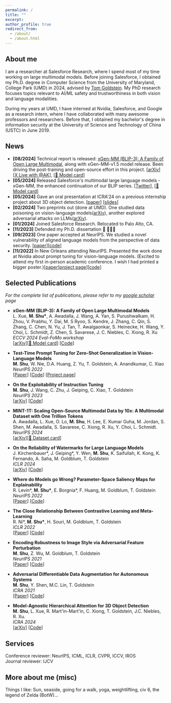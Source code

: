 ```yaml
---
permalink: /
title: ""
excerpt:
author_profile: true
redirect_from: 
  - /about/
  - /about.html
---
```


## About me     
   I am a researcher at Salesforce Research, where I spend most of my time working on large multimodal models. Before joining Salesforce, I obtained my Ph.D. degree in Computer Science from the University of Maryland, College Park (UMD) in 2024, advised by [Tom Goldstein](https://www.cs.umd.edu/~tomg/). My PhD research focuses topics relevant to AI/ML safety and trustworthiness in both vision and language modalities.     

   During my years at UMD, I have interned at Nvidia, Salesforce, and Google as a research intern, where I have collaborated with many awesome professors and researchers. Before that, I obtained my bachelor's degree in information security at the University of Science and Technology of China (USTC) in June 2019.      
  


## News
* **[08/2024]** Technical report is released: [xGen-MM (BLIP-3): A Family of Open Large Multimodal](https://arxiv.org/pdf/2408.08872), along with xGen-MM-v1.5 model release. Been driving the post-training and open-source effort in this project. [\[<u>arXiv</u>\]](https://arxiv.org/pdf/2408.08872) [\[<u>X Live with @AK</u>\]](https://x.com/_akhaliq/status/1825738604435419497), [\[<u>🤗 Model card</u>\]](https://huggingface.co/Salesforce/xgen-mm-phi3-mini-instruct-interleave-r-v1.5)
* **[05/2024]** Released Salesforce's multimodal large language models - xGen-MM, the enhanced continuation of our BLIP series. [\[<u>Twitter</u>\]](https://x.com/ManliShu/status/1789151298258108580), [\[<u>🤗 Model card</u>\]](https://huggingface.co/Salesforce/xgen-mm-phi3-mini-instruct-r-v1)
* **[05/2024]** Gave an oral presentation at ICRA'24 on a previous internship project about 3D object detection. [\[<u>paper</u>\]](https://arxiv.org/pdf/2301.02650) [\[<u>slides</u>\]](https://azshue.github.io/files/icra-2024-presentation-pdf.pdf)
* **[02/2024]** Two preprints out (done at UMD). One studied data poisoning on vision-language models([arXiv](https://arxiv.org/pdf/2402.06659)), another explored adversarial attacks on LLMs([arXiv](https://arxiv.org/pdf/2402.14020)).
* **[01/2024]** Joined Salesforce Research. Relocated to Palo Alto, CA. 
* **[11/2023]** Defended my Ph.D. dissertation 💐 👩🏻‍🎓
* **[09/2023]** One paper accepted at NeurIPS. We studied a novel vulnerability of aligned language models from the perspective of data security. [\[<u>paper</u>\]](https://proceedings.neurips.cc/paper_files/paper/2023/file/c2a8060fd22744b38177d9e428a052e0-Paper-Conference.pdf)[\[<u>code</u>\]](https://github.com/azshue/AutoPoison)
* **[11/2022]** In New Orleans attending NeurIPS. Presented the work done at Nvidia about prompt tuning for vision-language models. (Excited to attend my first in-person academic conference. I wish I had printed a bigger poster.)[\[<u>paper</u>\]](https://arxiv.org/pdf/2209.07511)[<u>project page</u>\]](https://azshue.github.io/TPT/)[\[<u>code</u>\]](https://github.com/azshue/TPT)


## Selected Publications

  *For the complete list of publications, please refer to my [google scholar](https://scholar.google.com/citations?user=WPYkxjgAAAAJ&hl=en) page*

  * **xGen-MM (BLIP-3): A Family of Open Large Multimodal Models**    
    L. Xue, **M. Shu\***, A. Awadalla, J. Wang, A. Yan, S. Purushwalkam, H. Zhou, V. Prabhu, Y. Dai, M. S Ryoo, S. Kendre, J. Zhang, C. Qin, S. Zhang, C. Chen, N. Yu, J. Tan, T. Awalgaonkar, S. Heinecke, H. Wang, Y. Choi, L. Schmidt, Z. Chen, S. Savarese, J. C. Niebles, C. Xiong, R. Xu    
    *ECCV 2024 Eval-FoMo workshop*  
    [[arXiv](https://arxiv.org/pdf/2408.08872)][[🤗 Model card](https://huggingface.co/Salesforce/xgen-mm-phi3-mini-instruct-interleave-r-v1.5)] [[Code](https://github.com/salesforce/LAVIS/tree/xgen-mm)]
  


  * **Test-Time Prompt Tuning for Zero-Shot Generalization in Vision-Language Models**    
    **M. Shu**, W. Nie, D.A. Huang, Z. Yu, T. Goldstein, A. Anandkumar, C. Xiao    
    *NeurIPS 2022*     
    [[Paper](https://proceedings.neurips.cc/paper_files/paper/2022/file/5bf2b802e24106064dc547ae9283bb0c-Paper-Conference.pdf)] [[Code](https://github.com/azshue/TPT)] [[Project page](https://azshue.github.io/TPT)]

    
  * **On the Exploitability of Instruction Tuning**    
    **M. Shu**, J. Wang, C. Zhu, J. Geiping, C. Xiao, T. Goldstein    
    *NeurIPS 2023*  
    [[arXiv](https://arxiv.org/pdf/2306.17194.pdf)] [[Code](https://github.com/azshue/AutoPoison)]

  * **MINT-1T: Scaling Open-Source Multimodal Data by 10x: A Multimodal Dataset with One Trillion Tokens**    
    A. Awadalla, L. Xue, O. Lo, **M. Shu**, H. Lee, E. Kumar Guha, M. Jordan, S. Shen, M. Awadalla, S. Savarese, C. Xiong, R. Xu, Y. Choi, L. Schmidt.    
    *NeurIPS 2024*  
    [[arXiv](https://arxiv.org/pdf/2406.11271)][[🤗 Dataset card](https://huggingface.co/collections/mlfoundations/mint-1t-6690216ca4d0df7e518dde1c)]

  * **On the Reliability of Watermarks for Large Language Models**    
    J. Kirchenbauer\*, J. Geiping\*, Y. Wen, **M. Shu**, K. Saifullah, K. Kong, K. Fernando, A. Saha, M. Goldblum, T. Goldstein    
    *ICLR 2024*    
    [[arXiv](https://arxiv.org/pdf/2306.04634.pdf)] [[Code](https://github.com/jwkirchenbauer/lm-watermarking)]

  * **Where do Models go Wrong? Parameter-Space Saliency Maps for Explainability**    
    R. Levin\*, **M. Shu\***, E. Borgnia\*, F. Huang, M. Goldblum, T. Goldstein    
    *NeurIPS 2022*     
    [[Paper](https://proceedings.neurips.cc/paper_files/paper/2022/file/6450ea28ebbc8437bc38775157818172-Paper-Conference.pdf)] [[Code](https://github.com/azshue/parameter-space-saliency)]

  * **The Close Relationship Between Contrastive Learning and Meta-Learning**    
    R. Ni\*, **M. Shu\***, H. Souri, M. Goldblum, T. Goldstein    
    *ICLR 2022*    
    [[Paper](https://openreview.net/pdf?id=gICys3ITSmj)] [[Code](https://github.com/RenkunNi/MetaContrastive)]

  
  * **Encoding Robustness to Image Style via Adversarial Feature Perturbation**    
    **M. Shu**, Z. Wu, M. Goldblum, T. Goldstein    
    *NeurIPS 2021*     
    [[Paper](https://proceedings.neurips.cc/paper/2021/file/ec20019911a77ad39d023710be68aaa1-Paper.pdf)] [[Code](https://github.com/azshue/AdvBN)]

  * **Adversarial Differentiable Data Augmentation for Autonomous Systems**    
    **M. Shu**, Y. Shen, M.C. Lin, T. Goldstein    
    *ICRA 2021*     
    [[Paper](https://ieeexplore.ieee.org/stamp/stamp.jsp?arnumber=9561205)] [[Code](https://github.com/azshue/adversarial_data_augmentation)]
  
  * **Model-Agnostic Hierarchical Attention for 3D Object Detection**    
    **M. Shu**, L. Xue, R. Mart\'in-Mart\'in, C. Xiong, T. Goldstein, J.C. Niebles, R. Xu.    
    *ICRA 2024*     
    [[arXiv](https://arxiv.org/pdf/2301.02650.pdf)] [[Code](https://github.com/salesforce/Hierarchical_Point_Attention)]


## Services

Conference reviewer:  NeurIPS, ICML, ICLR, CVPR, ICCV, IROS   
Journal reviewer: IJCV    

## More about me (misc)

Things I like: Sun, seaside, going for a walk, yoga, weightlifting, civ 6, the legend of Zelda (BotW)...
